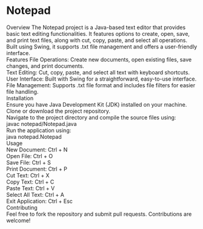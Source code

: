 # Notepad
Overview
The Notepad project is a Java-based text editor that provides basic text editing functionalities. It features options to create, open, save, and print text files, along with cut, copy, paste, and select all operations. Built using Swing, it supports .txt file management and offers a user-friendly interface.
<br>
Features
File Operations: Create new documents, open existing files, save changes, and print documents.<br>
Text Editing: Cut, copy, paste, and select all text with keyboard shortcuts.<br>
User Interface: Built with Swing for a straightforward, easy-to-use interface.<br>
File Management: Supports .txt file format and includes file filters for easier file handling.<br>
Installation<br>
Ensure you have Java Development Kit (JDK) installed on your machine.<br>
Clone or download the project repository.<br>
Navigate to the project directory and compile the source files using:<br>
javac notepad/Notepad.java<br>
Run the application using:<br>
java notepad.Notepad<br>
Usage<br>
New Document: Ctrl + N<br>
Open File: Ctrl + O<br>
Save File: Ctrl + S<br>
Print Document: Ctrl + P<br>
Cut Text: Ctrl + X<br>
Copy Text: Ctrl + C<br>
Paste Text: Ctrl + V<br>
Select All Text: Ctrl + A<br>
Exit Application: Ctrl + Esc<br>
Contributing<br>
Feel free to fork the repository and submit pull requests. Contributions are welcome!<br>
